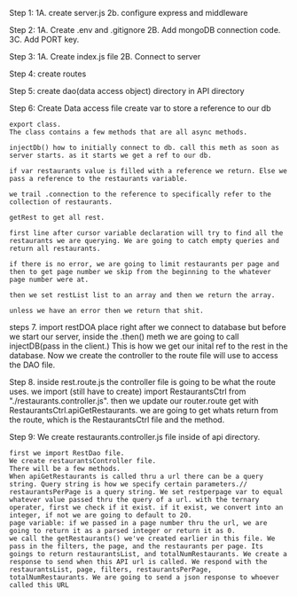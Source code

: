 Step 1:
    1A. create server.js
    2b. configure express and middleware

Step 2:
    1A. Create .env and .gitignore
    2B. Add mongoDB connection code.
    3C. Add PORT key.

Step 3: 
    1A. Create index.js file
    2B. Connect to server

Step 4: 
    create routes

Step 5:
    create dao(data access object) directory in API directory 

Step 6: Create Data access file
    create var to store a reference to our db

    export class. 
    The class contains a few methods that are all async methods.

    injectDb() how to initially connect to db. call this meth as soon as server starts. as it starts we get a ref to our db.

    if var restaurants value is filled with a reference we return. Else we pass a reference to the restaurants variable.

    we trail .connection to the reference to specifically refer to the collection of restaurants.

    getRest to get all rest. 
    
    first line after cursor variable declaration will try to find all the restaurants we are querying. We are going to catch empty queries and return all restaurants. 

    if there is no error, we are going to limit restaurants per page and then to get page number we skip from the beginning to the whatever page number were at.

    then we set restList list to an array and then we return the array. 

    unless we have an error then we return that shit.

steps 7.
    import restDOA
    place right after we connect to database but before we start our server, inside the .then() meth we are going to call injectDB(pass in the client.) This is how we get our inital ref to the rest in the database. Now we create the controller to the route file will use to access the DAO file.

Step 8.
    inside rest.route.js 
    the controller file is going to be what the route uses. 
    we import (still have to create) import RestaurantsCtrl from "./restaurants.controller.js".
    then we update our router.route get with RestaurantsCtrl.apiGetRestaurants. we are going to get whats return from the route, which is the RestaurantsCtrl file and the method.
     
Step 9:
    We create restaurants.controller.js file inside of api directory.
    
    first we import RestDao file.
    We create restaurantsController file.
    There will be a few methods.
    When apiGetRestaurants is called thru a url there can be a query string. Query string is how we specify certain parameters.// restaurantsPerPage is a query string. We set restperpage var to equal whatever value passed thru the query of a url. with the ternary operater, first we check if it exist. if it exist, we convert into an integer, if not we are going to default to 20.
    page variable: if we passed in a page number thru the url, we are going to return it as a parsed integer or return it as 0.
    we call the getRestaurants() we've created earlier in this file. We pass in the filters, the page, and the restaurants per page. Its goings to return restaurantsList, and totalNumRestaurants. We create a response to send when this API url is called. We respond with the restaurantsList, page, filters, restaurantsPerPage, totalNumRestaurants. We are going to send a json response to whoever called this URL 
